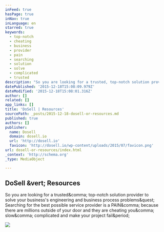 ```yaml
---
inFeed: true
hasPage: true
inNav: true
inLanguage: en
starred: true
keywords:
  - top-notch
  - cheating
  - business
  - provider
  - pain
  - searching
  - solution
  - solve
  - complicated
  - trusted
description: "So you are looking for a trusted, top-notch solution provider to solve your business's engineering and business process problems? Searching for the best possible service provider is a PAIN, because there are millions outside of your door and they are cheating you, slow, complicated and make your project fail."
datePublished: '2015-12-18T15:08:09.979Z'
dateModified: '2015-12-18T15:08:01.316Z'
author: []
related: []
app_links: []
title: 'DoSell | Resources'
sourcePath: _posts/2015-12-18-dosell-or-resources.md
published: true
authors: []
publisher:
  name: Dosell
  domain: dosell.io
  url: 'http://dosell.io'
  favicon: 'http://dosell.io/wp-content/uploads/2015/07/favicon.png'
url: dosell-or-resources/index.html
_context: 'http://schema.org'
_type: MediaObject

---
```

<article style=""><h1>DoSell &amp;vert; Resources</h1><p>So you are looking for a trusted&amp;comma; top-notch solution provider to solve your business's engineering and business process problems&amp;quest; Searching for the best possible service provider is a PAIN&amp;comma; because there are millions outside of your door and they are cheating you&amp;comma; slow&amp;comma; complicated and make your project fail&amp;period;</p><img src="http://dosell.io/wp-content/uploads/2015/12/5-2-e1449494650942.jpg" /></article>
